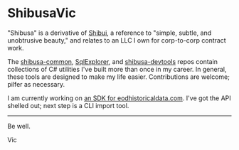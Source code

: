 # ShibusaVic

"Shibusa" is a derivative of [Shibui](https://en.wikipedia.org/wiki/Shibui), a reference to "simple, subtle, and unobtrusive beauty," and relates to an LLC I own for corp-to-corp contract work.

The [shibusa-common](https://github.com/shibusavic/shibusa-common), [SqlExplorer](https://github.com/shibusavic/SqlExplorer), and [shibusa-devtools](https://github.com/shibusavic/shibusa-devtools) repos contain collections of C# utilities I've built more than once in my career. In general, these tools are designed to make my life easier. Contributions are welcome; pilfer as necessary.

I am currently working on [an SDK for eodhistoricaldata.com](https://github.com/shibusavic/EodHistoricalDataCSharpSdk). I've got the API shelled out; next step is a CLI import tool.

--------

Be well.

Vic
